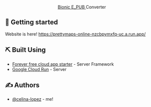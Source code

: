 
<p align="center"> 
  <a href="https://github.com/marceloprates/prettymaps">Bionic E_PUB </a> Converter
    <br> 
</p>

## 🏁 Getting started <a name = "getting_started"></a>
Website is here! https://prettymaps-online-nzcbpymxfq-uc.a.run.app/

## ⛏️ Built Using <a name = "built_using"></a>
- [Forever free cloud app starter](https://github.com/czhu12/forever-free-cloud-app-starter) - Server Framework
- [Google Cloud Run](https://cloud.google.com/run) - Server

## ✍️ Authors <a name = "authors"></a>
- [@celina-lopez](https://github.com/celina-lopez) - me!
